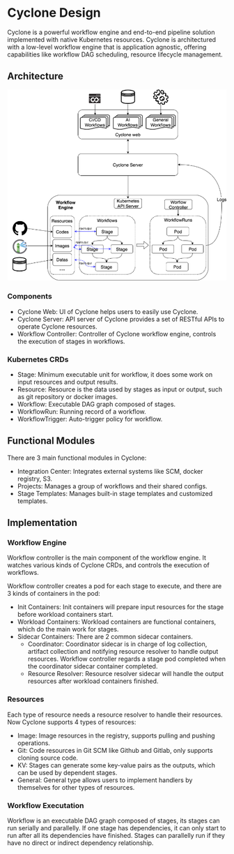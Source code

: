 # Cyclone Design

Cyclone is a powerful workflow engine and end-to-end pipeline solution implemented with native Kubernetes resources. 
Cyclone is architectured with a low-level workflow engine that is application agnostic, offering capabilities like
workflow DAG scheduling, resource lifecycle management.

## Architecture

![Cyclone arch](images/cyclone-arch.png)

### Components

* Cyclone Web: UI of Cyclone helps users to easily use Cyclone.
* Cyclone Server: API server of Cyclone provides a set of RESTful APIs to operate Cyclone resources.
* Workflow Controller: Controller of Cyclone workflow engine, controls the execution of stages in workflows.

### Kubernetes CRDs

* Stage: Minimum executable unit for workflow, it does some work on input resources and output results.
* Resource: Resource is the data used by stages as input or output, such as git repository or docker images.
* Workflow: Executable DAG graph composed of stages.
* WorkflowRun: Running record of a workflow.
* WorkflowTrigger: Auto-trigger policy for workflow.

## Functional Modules

There are 3 main functional modules in Cyclone:

* Integration Center: Integrates external systems like SCM, docker registry, S3.
* Projects: Manages a group of workflows and their shared configs. 
* Stage Templates: Manages built-in stage templates and customized templates.

## Implementation

### Workflow Engine

Workflow controller is the main component of the workflow engine. It watches various kinds of Cyclone CRDs, and controls the execution of workflows.

Workflow controller creates a pod for each stage to execute, and there are 3 kinds of containers in the pod:

* Init Containers: Init containers will prepare input resources for the stage before workload containers start.
* Workload Containers: Workload containers are functional containers, which do the main work for stages.
* Sidecar Containers: There are 2 common sidecar containers.
  * Coordinator: Coordinator sidecar is in charge of log collection, artifact collection and notifying resource resolver to handle output resources.
    Workflow controller regards a stage pod completed when the coordinator sidecar container completed.
  * Resource Resolver: Resource resolver sidecar will handle the output resources after workload containers finished.

### Resources

Each type of resource needs a resource resolver to handle their resources. Now Cyclone supports 4 types of resources:

* Image: Image resources in the registry, supports pulling and pushing operations.
* Git: Code resources in Git SCM like Github and Gitlab, only supports cloning source code.
* KV: Stages can generate some key-value pairs as the outputs, which can be used by dependent stages.
* General: General type allows users to implement handlers by themselves for other types of resources.

### Workflow Executation

Workflow is an executable DAG graph composed of stages, its stages can run serially and parallelly.
If one stage has dependencies, it can only start to run after all its dependencies have finished.
Stages can parallelly run if they have no direct or indirect dependency relationship.
